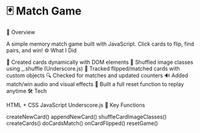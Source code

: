 # 🃏 Match Game

🧠 Overview

A simple memory match game built with JavaScript. Click cards to flip, find pairs, and win!
⚙️ What I Did

🧱 Created cards dynamically with DOM elements
🎴 Shuffled image classes using _.shuffle (Underscore.js)
🔁 Tracked flipped/matched cards with custom objects
🔍 Checked for matches and updated counters
🔊 Added match/win audio and visual effects
🔄 Built a full reset function to replay anytime
🛠️ Tech

HTML + CSS
JavaScript
Underscore.js
🔧 Key Functions

createNewCard()
appendNewCard()
shuffleCardImageClasses()
createCards()
doCardsMatch()
onCardFlipped()
resetGame()
